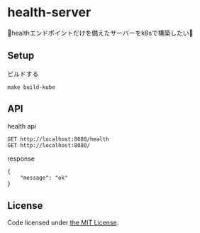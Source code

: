 # health-server
🐳healthエンドポイントだけを備えたサーバーをk8sで構築したい🐳

## Setup
ビルドする
```
make build-kube
```

## API
health api
```
GET http://localhost:8080/health
GET http://localhost:8080/
```

response
```
{
    "message": "ok"
}
```

 ## License
Code licensed under 
[the MIT License](https://github.com/seipan/health-server/blob/main/LICENSE).
